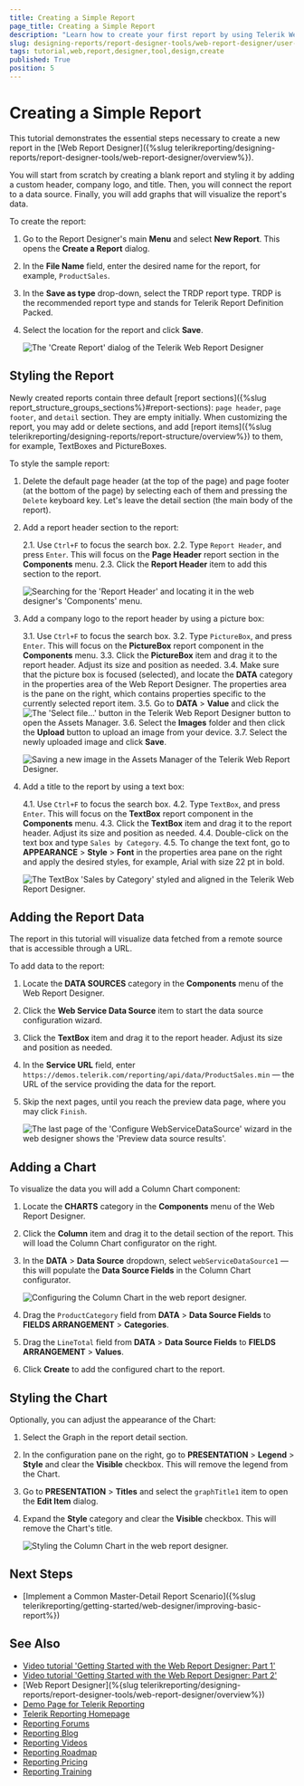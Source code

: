 ```yaml
---
title: Creating a Simple Report
page_title: Creating a Simple Report
description: "Learn how to create your first report by using Telerik Web Report Designer: you will add a data source, a company logo, a custom title, and a graph that will display the report's data."
slug: designing-reports/report-designer-tools/web-report-designer/user-guide/creating-report-in-wrd
tags: tutorial,web,report,designer,tool,design,create
published: True
position: 5
---
```


# Creating a Simple Report

This tutorial demonstrates the essential steps necessary to create a new report in the [Web Report Designer]({%slug telerikreporting/designing-reports/report-designer-tools/web-report-designer/overview%}).

You will start from scratch by creating a blank report and styling it by adding a custom header, company logo, and title. Then, you will connect the report to a data source. Finally, you will add graphs that will visualize the report's data.

To create the report:

1. Go to the Report Designer's main **Menu** and select **New Report**. This opens the **Create a Report** dialog.
1. In the **File Name** field, enter the desired name for the report, for example, `ProductSales`.
1. In the **Save as type** drop-down, select the TRDP report type. TRDP is the recommended report type and stands for Telerik Report Definition Packed.
1. Select the location for the report and click **Save**.

	![The 'Create Report' dialog of the Telerik Web Report Designer](../../../../getting-started/web-designer/images/create-trdp-report-web-designer.png)

## Styling the Report

Newly created reports contain three default [report sections]({%slug report_structure_groups_sections%}#report-sections): `page header`, `page footer`, and `detail` section. They are empty initially. When customizing the report, you may add or delete sections, and add [report items]({%slug telerikreporting/designing-reports/report-structure/overview%}) to them, for example, TextBoxes and PictureBoxes.

To style the sample report:

1. Delete the default page header (at the top of the page) and page footer (at the bottom of the page) by selecting each of them and pressing the `Delete` keyboard key. Let's leave the detail section (the main body of the report).
1. Add a report header section to the report:

	2.1. Use `Ctrl+F` to focus the search box.
	2.2. Type `Report Header`, and press `Enter`. This will focus on the **Page Header** report section in the **Components** menu.
	2.3. Click the **Report Header** item to add this section to the report.

	![Searching for the 'Report Header' and locating it in the web designer's 'Components' menu.](../../../../getting-started/web-designer/images/locate-report-header-component.png)

1. Add a company logo to the report header by using a picture box:

	3.1. Use `Ctrl+F` to focus the search box.
	3.2. Type `PictureBox`, and press `Enter`. This will focus on the **PictureBox** report component in the **Components** menu.
	3.3. Click the **PictureBox** item and drag it to the report header. Adjust its size and position as needed.
	3.4. Make sure that the picture box is focused (selected), and locate the **DATA** category in the properties area of the Web Report Designer. The properties area is the pane on the right, which contains properties specific to the currently selected report item.
	3.5. Go to **DATA** > **Value** and click the ![The 'Select file...' button in the Telerik Web Report Designer](./images/select-file-button.png) button to open the Assets Manager.
	3.6. Select the **Images** folder and then click the **Upload** button to upload an image from your device.
	3.7. Select the newly uploaded image and click **Save**.

	![Saving a new image in the Assets Manager of the Telerik Web Report Designer.](./images/add-image-to-picture-box.png)

1. Add a title to the report by using a text box:

	4.1. Use `Ctrl+F` to focus the search box.
	4.2. Type `TextBox`, and press `Enter`. This will focus on the **TextBox** report component in the **Components** menu.
	4.3. Click the **TextBox** item and drag it to the report header. Adjust its size and position as needed.
	4.4. Double-click on the text box and type `Sales by Category`.
	4.5. To change the text font, go to **APPEARANCE** > **Style** > **Font** in the properties area pane on the right and apply the desired styles, for example, Arial with size 22 pt in bold.

	![The TextBox 'Sales by Category' styled and aligned in the Telerik Web Report Designer.](../../../../getting-started/web-designer/images/style-and-align-textbox-web-designer.png)

## Adding the Report Data

The report in this tutorial will visualize data fetched from a remote source that is accessible through a URL.

To add data to the report:

1. Locate the **DATA SOURCES** category in the **Components** menu of the Web Report Designer.
1. Click the **Web Service Data Source** item to start the data source configuration wizard.
1. Click the **TextBox** item and drag it to the report header. Adjust its size and position as needed.
1. In the **Service URL** field, enter `https://demos.telerik.com/reporting/api/data/ProductSales.min` — the URL of the service providing the data for the report.
1. Skip the next pages, until you reach the preview data page, where you may click `Finish`.

	![The last page of the 'Configure WebServiceDataSource' wizard in the web designer shows the 'Preview data source results'.](../../../../getting-started/web-designer/images/preview-data-web-service-data-source-web-designer.png)

## Adding a Chart

To visualize the data you will add a Column Chart component:

1. Locate the **CHARTS** category in the **Components** menu of the Web Report Designer.
1. Click the **Column** item and drag it to the detail section of the report. This will load the Column Chart configurator on the right.
1. In the **DATA** > **Data Source** dropdown, select `webServiceDataSource1` — this will populate the **Data Source Fields** in the Column Chart configurator.

	![Configuring the Column Chart in the web report designer.](../../../../getting-started/web-designer/images/configure-column-chart-web-designer.png)

1. Drag the `ProductCategory` field from **DATA** > **Data Source Fields** to **FIELDS ARRANGEMENT** > **Categories**.
1. Drag the `LineTotal` field from **DATA** > **Data Source Fields** to **FIELDS ARRANGEMENT** > **Values**.
1. Click **Create** to add the configured chart to the report.

## Styling the Chart

Optionally, you can adjust the appearance of the Chart:

1. Select the Graph in the report detail section.
1. In the configuration pane on the right, go to **PRESENTATION** > **Legend** > **Style** and clear the **Visible** checkbox. This will remove the legend from the Chart.
1. Go to **PRESENTATION** > **Titles** and select the `graphTitle1` item to open the **Edit Item** dialog.
1. Expand the **Style** category and clear the **Visible** checkbox. This will remove the Chart's title.

	![Styling the Column Chart in the web report designer.](../../../../getting-started/web-designer/images/style-column-chart-web-designer.png)

## Next Steps

* [Implement a Common Master-Detail Report Scenario]({%slug telerikreporting/getting-started/web-designer/improving-basic-report%})

## See Also

* [Video tutorial 'Getting Started with the Web Report Designer: Part 1'](https://www.youtube.com/watch?v=L-utkcB8-5c)
* [Video tutorial 'Getting Started with the Web Report Designer: Part 2'](https://www.youtube.com/watch?v=DXKlgq-MYIU)
* [Web Report Designer](%{slug telerikreporting/designing-reports/report-designer-tools/web-report-designer/overview%})
* [Demo Page for Telerik Reporting](https://demos.telerik.com/reporting)
* [Telerik Reporting Homepage](https://www.telerik.com/products/reporting)
* [Reporting Forums](https://www.telerik.com/forums/reporting)
* [Reporting Blog](https://www.telerik.com/blogs/tag/reporting)
* [Reporting Videos](https://www.telerik.com/videos/reporting)
* [Reporting Roadmap](https://www.telerik.com/support/whats-new/reporting/roadmap)
* [Reporting Pricing](https://www.telerik.com/purchase/individual/reporting)
* [Reporting Training](https://learn.telerik.com/learn/course/external/view/elearning/19/reporting-report-server-training)

